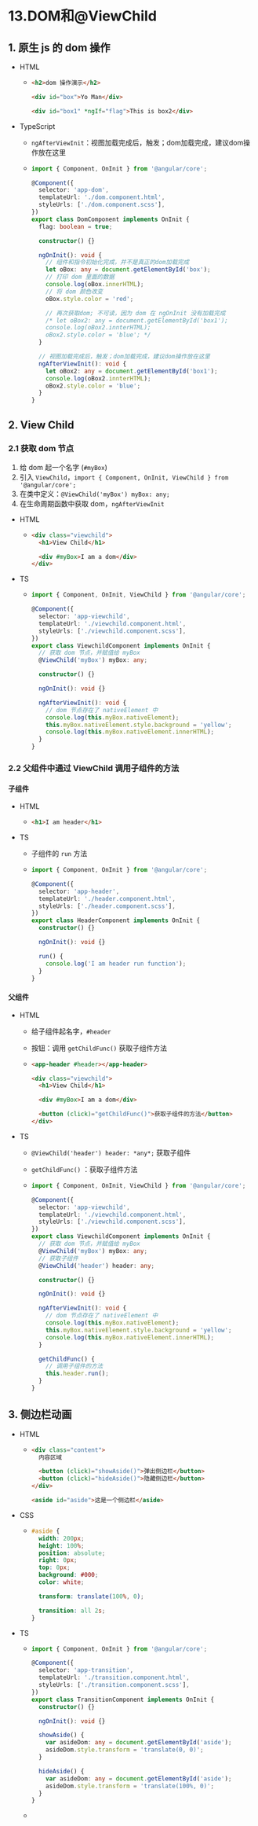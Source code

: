 # 13.DOM和@ViewChild

## 1. 原生 js 的 dom 操作

- HTML

  - ```html
    <h2>dom 操作演示</h2>
    
    <div id="box">Yo Man</div>
    
    <div id="box1" *ngIf="flag">This is box2</div>
    
    ```

- TypeScript

  - `ngAfterViewInit`：视图加载完成后，触发；dom加载完成，建议dom操作放在这里

  - ```typescript
    import { Component, OnInit } from '@angular/core';
    
    @Component({
      selector: 'app-dom',
      templateUrl: './dom.component.html',
      styleUrls: ['./dom.component.scss'],
    })
    export class DomComponent implements OnInit {
      flag: boolean = true;
    
      constructor() {}
    
      ngOnInit(): void {
        // 组件和指令初始化完成，并不是真正的dom加载完成
        let oBox: any = document.getElementById('box');
        // 打印 dom 里面的数据
        console.log(oBox.innerHTML);
        // 将 dom 颜色改变
        oBox.style.color = 'red';
    
        // 再次获取dom; 不可读，因为 dom 在 ngOnInit 没有加载完成
        /* let oBox2: any = document.getElementById('box1');
        console.log(oBox2.innterHTML);
        oBox2.style.color = 'blue'; */
      }
    
      // 视图加载完成后，触发；dom加载完成，建议dom操作放在这里
      ngAfterViewInit(): void {
        let oBox2: any = document.getElementById('box1');
        console.log(oBox2.innterHTML);
        oBox2.style.color = 'blue';
      }
    }
    
    ```

## 2. View Child

### 2.1 获取 dom 节点

1. 给 dom 起一个名字 (`#myBox`)
2. 引入 `ViewChild`，`import { Component, OnInit, ViewChild } from '@angular/core';`
3. 在类中定义：`@ViewChild('myBox') myBox: any;`
4. 在生命周期函数中获取 dom，`ngAfterViewInit`

- HTML

  - ```html
    <div class="viewchild">
      <h1>View Child</h1>
    
      <div #myBox>I am a dom</div>
    </div>
    ```

- TS

  - ```typescript
    import { Component, OnInit, ViewChild } from '@angular/core';
    
    @Component({
      selector: 'app-viewchild',
      templateUrl: './viewchild.component.html',
      styleUrls: ['./viewchild.component.scss'],
    })
    export class ViewchildComponent implements OnInit {
      // 获取 dom 节点，并赋值给 myBox
      @ViewChild('myBox') myBox: any;
    
      constructor() {}
    
      ngOnInit(): void {}
    
      ngAfterViewInit(): void {
        // dom 节点存在了 nativeElement 中
        console.log(this.myBox.nativeElement);
        this.myBox.nativeElement.style.background = 'yellow';
        console.log(this.myBox.nativeElement.innerHTML);
      }
    }
    
    ```



### 2.2 父组件中通过 ViewChild 调用子组件的方法

#### 子组件

- HTML

  - ```html
    <h1>I am header</h1>
    ```

- TS

  - 子组件的 `run` 方法

  - ```typescript
    import { Component, OnInit } from '@angular/core';
    
    @Component({
      selector: 'app-header',
      templateUrl: './header.component.html',
      styleUrls: ['./header.component.scss'],
    })
    export class HeaderComponent implements OnInit {
      constructor() {}
    
      ngOnInit(): void {}
    
      run() {
        console.log('I am header run function');
      }
    }
    ```

#### 父组件

- HTML

  - 给子组件起名字，`#header`

  - 按钮：调用 `getChildFunc()` 获取子组件方法

  - ```html
    <app-header #header></app-header>
    
    <div class="viewchild">
      <h1>View Child</h1>
    
      <div #myBox>I am a dom</div>
    
      <button (click)="getChildFunc()">获取子组件的方法</button>
    </div>
    ```

- TS

  - `@ViewChild('header') header: *any*;` 获取子组件

  - `getChildFunc()` ：获取子组件方法

  - ```typescript
    import { Component, OnInit, ViewChild } from '@angular/core';
    
    @Component({
      selector: 'app-viewchild',
      templateUrl: './viewchild.component.html',
      styleUrls: ['./viewchild.component.scss'],
    })
    export class ViewchildComponent implements OnInit {
      // 获取 dom 节点，并赋值给 myBox
      @ViewChild('myBox') myBox: any;
      // 获取子组件
      @ViewChild('header') header: any;
    
      constructor() {}
    
      ngOnInit(): void {}
    
      ngAfterViewInit(): void {
        // dom 节点存在了 nativeElement 中
        console.log(this.myBox.nativeElement);
        this.myBox.nativeElement.style.background = 'yellow';
        console.log(this.myBox.nativeElement.innerHTML);
      }
    
      getChildFunc() {
        // 调用子组件的方法
        this.header.run();
      }
    }
    ```


## 3. 侧边栏动画

- HTML

  - ```html
    <div class="content">
      内容区域
    
      <button (click)="showAside()">弹出侧边栏</button>
      <button (click)="hideAside()">隐藏侧边栏</button>
    </div>
    
    <aside id="aside">这是一个侧边栏</aside>
    ```

- CSS

  - ```css
    #aside {
      width: 200px;
      height: 100%;
      position: absolute;
      right: 0px;
      top: 0px;
      background: #000;
      color: white;
    
      transform: translate(100%, 0);
    
      transition: all 2s;
    }
    ```

- TS

  - ```typescript
    import { Component, OnInit } from '@angular/core';
    
    @Component({
      selector: 'app-transition',
      templateUrl: './transition.component.html',
      styleUrls: ['./transition.component.scss'],
    })
    export class TransitionComponent implements OnInit {
      constructor() {}
    
      ngOnInit(): void {}
    
      showAside() {
        var asideDom: any = document.getElementById('aside');
        asideDom.style.transform = 'translate(0, 0)';
      }
    
      hideAside() {
        var asideDom: any = document.getElementById('aside');
        asideDom.style.transform = 'translate(100%, 0)';
      }
    }
    ```

  - 
